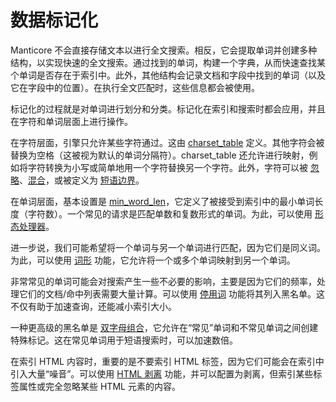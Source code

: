 # 数据标记化

Manticore 不会直接存储文本以进行全文搜索。相反，它会提取单词并创建多种结构，以实现快速的全文搜索。通过找到的单词，构建一个字典，从而快速查找某个单词是否存在于索引中。此外，其他结构会记录文档和字段中找到的单词（以及它在字段中的位置）。在执行全文匹配时，这些信息都会被使用。

标记化的过程就是对单词进行划分和分类。标记化在索引和搜索时都会应用，并且在字符和单词层面上进行操作。

在字符层面，引擎只允许某些字符通过。这由 [charset_table](../../Creating_a_table/NLP_and_tokenization/Low-level_tokenization.md#charset_table) 定义。其他字符会被替换为空格（这被视为默认的单词分隔符）。charset_table 还允许进行映射，例如将字符转换为小写或简单地用一个字符替换另一个字符。此外，字符可以被 [忽略](../../Creating_a_table/NLP_and_tokenization/Low-level_tokenization.md#ignore_chars)、[混合](../../Creating_a_table/NLP_and_tokenization/Low-level_tokenization.md#blend_chars)，或被定义为 [短语边界](../../Creating_a_table/NLP_and_tokenization/Low-level_tokenization.md#phrase_boundary)。

在单词层面，基本设置是 [min_word_len](../../Creating_a_table/NLP_and_tokenization/Low-level_tokenization.md#min_word_len)，它定义了被接受到索引中的最小单词长度（字符数）。一个常见的请求是匹配单数和复数形式的单词。为此，可以使用 [形态处理器](../../Creating_a_table/NLP_and_tokenization/Morphology.md#morphology)。

进一步说，我们可能希望将一个单词与另一个单词进行匹配，因为它们是同义词。为此，可以使用 [词形](../../Creating_a_table/NLP_and_tokenization/Wordforms.md) 功能，它允许将一个或多个单词映射到另一个单词。

非常常见的单词可能会对搜索产生一些不必要的影响，主要是因为它们的频率，处理它们的文档/命中列表需要大量计算。可以使用 [停用词](../../Creating_a_table/NLP_and_tokenization/Ignoring_stop-words.md#stopwords) 功能将其列入黑名单。这不仅有助于加速查询，还能减小索引大小。

一种更高级的黑名单是 [双字母组合](../../Creating_a_table/NLP_and_tokenization/Low-level_tokenization.md#bigram_index)，它允许在“常见”单词和不常见单词之间创建特殊标记。这在常见单词用于短语搜索时，可以加速数倍。

在索引 HTML 内容时，重要的是不要索引 HTML 标签，因为它们可能会在索引中引入大量“噪音”。可以使用 [HTML 剥离](../../Creating_a_table/NLP_and_tokenization/Advanced_HTML_tokenization.md#删除-HTML-标签) 功能，并可以配置为剥离，但索引某些标签属性或完全忽略某些 HTML 元素的内容。

<!-- proofread -->
